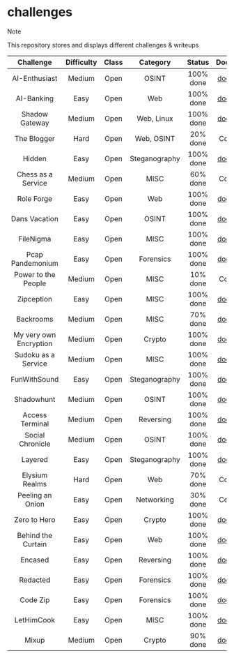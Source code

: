# challenges

> [!Note]
> This repository stores and displays different challenges & writeups
>
> | Challenge | Difficulty | Class | Category | Status | Documentation |
> |:--------: | :--------: | :---: | :------: | :----: | :-----------: |
> | AI-Enthusiast | Medium | Open | OSINT | 100% done | [documentation](https://github.com/CTF-Citadel/challenges/blob/main/documentation/ai_enthusiast.md) |
> | AI-Banking | Easy | Open | Web | 100% done | [documentation](https://github.com/CTF-Citadel/challenges/blob/main/documentation/ai_banking.md) |
> | Shadow Gateway | Medium | Open | Web, Linux | 100% done | [documentation](https://github.com/CTF-Citadel/challenges/blob/main/documentation/shadow_gateway.md) |
> | The Blogger | Hard | Open | Web, OSINT | 20% done | Coming Soon! |
> | Hidden | Easy | Open | Steganography | 100% done | [documentation](https://github.com/CTF-Citadel/challenges/blob/main/documentation/hidden.md) |
> | Chess as a Service | Medium | Open | MISC | 60% done | Coming Soon! |
> | Role Forge | Easy | Open | Web | 100% done | [documentation](https://github.com/CTF-Citadel/challenges/blob/main/documentation/role_forge.md) |
> | Dans Vacation | Easy | Open | OSINT | 100% done | [documentation](https://github.com/CTF-Citadel/challenges/blob/main/documentation/dan's_vacation.md) |
> | FileNigma | Easy | Open | MISC | 100% done | [documentation](https://github.com/CTF-Citadel/challenges/blob/main/documentation/FileNigma.md) |
> | Pcap Pandemonium | Easy | Open | Forensics | 100% done | [documentation](https://github.com/CTF-Citadel/challenges/blob/main/documentation/pcap_pandemonium.md) |
> | Power to the People | Medium | Open | MISC | 10% done | Coming Soon! |
> | Zipception | Easy | Open | MISC | 100% done | [documentation](https://github.com/CTF-Citadel/challenges/blob/main/documentation/zipception.md) |
> | Backrooms | Medium | Open | MISC | 70% done | [documentation](https://github.com/CTF-Citadel/challenges/blob/main/documentation/backrooms.md) |
> | My very own Encryption | Medium | Open | Crypto | 100% done | [documentation](https://github.com/CTF-Citadel/challenges/blob/main/documentation/my_very_own_encryption.md) |
> | Sudoku as a Service | Medium | Open | MISC | 100% done | [documentation](https://github.com/CTF-Citadel/challenges/blob/main/documentation/sudoku_as_a_service.md) |
> | FunWithSound | Easy | Open | Steganography | 100% done | [documentation](https://github.com/CTF-Citadel/challenges/blob/main/documentation/funwithsound.md) |
> | Shadowhunt | Medium | Open | OSINT | 100% done | [documentation](https://github.com/CTF-Citadel/challenges/blob/main/documentation/shadowhunt.md) |
> | Access Terminal | Medium | Open | Reversing | 100% done | [documentation](https://github.com/CTF-Citadel/challenges/blob/main/documentation/access_terminal.md) |
> | Social Chronicle | Medium | Open | OSINT | 100% done | [documentation](https://github.com/CTF-Citadel/challenges/blob/main/documentation/social_chronicle.md) |
> | Layered | Easy | Open | Steganography | 100% done | [documentation](https://github.com/CTF-Citadel/challenges/blob/main/documentation/layered.md) |
> | Elysium Realms | Hard | Open | Web | 70% done | Coming Soon! |
> | Peeling an Onion | Easy | Open | Networking | 30% done | Coming Soon! |
> | Zero to Hero | Easy | Open | Crypto | 100% done | [documentation](https://github.com/CTF-Citadel/challenges/blob/main/documentation/zero_to_hero.md) |
> | Behind the Curtain | Easy | Open | Web | 100% done | [documentation](https://github.com/CTF-Citadel/challenges/blob/main/documentation/behind_the_curtain.md) |
> | Encased | Easy | Open | Reversing | 100% done | [documentation](https://github.com/CTF-Citadel/challenges/blob/main/documentation/encased.md) |
> | Redacted | Easy | Open | Forensics | 100% done | [documentation](https://github.com/CTF-Citadel/challenges/blob/main/documentation/redacted.md) |
> | Code Zip | Easy | Open | Forensics | 100% done | [documentation](https://github.com/CTF-Citadel/challenges/blob/main/documentation/code_zip.md) |
> | LetHimCook | Easy | Open | MISC | 100% done | [documentation](https://github.com/CTF-Citadel/challenges/blob/main/documentation/lethimcook.md) |
> | Mixup | Medium | Open | Crypto | 90% done | [documentation](https://github.com/CTF-Citadel/challenges/blob/main/documentation/mixup.md) |